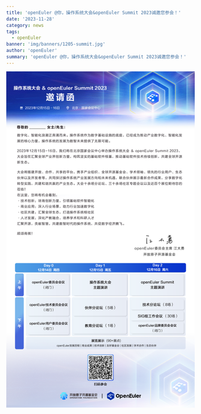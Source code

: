 ```yaml
---
title: 'openEuler @你，操作系统大会&openEuler Summit 2023诚邀您参会！'
date: '2023-11-28'
category: news
tags:
  - openEuler
banner: 'img/banners/1205-summit.jpg'
author: 'openEuler'
summary: 'openEuler @你，操作系统大会&openEuler Summit 2023诚邀您参会！'
---
```




<img src="./media/image1.png" width="1000" >

